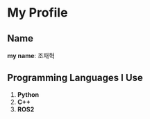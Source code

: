 # My Profile

## Name
**my name**: 조재혁

## Programming Languages I Use
1. **Python**
2. **C++**
3.  **ROS2**  

